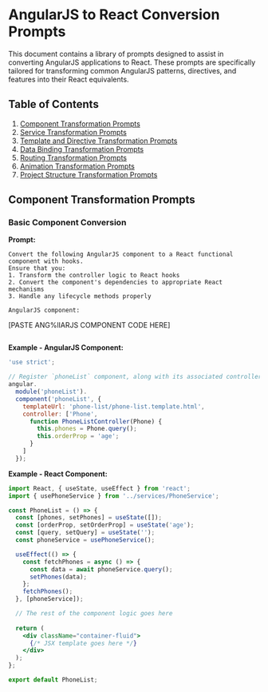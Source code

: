 # AngularJS to React Conversion Prompts

This document contains a library of prompts designed to assist in converting AngularJS applications to React. These prompts are specifically tailored for transforming common AngularJS patterns, directives, and features into their React equivalents.

## Table of Contents

1. [Component Transformation Prompts](#component-transformation-prompts)
2. [Service Transformation Prompts](#service-transformation-prompts)
3. [Template and Directive Transformation Prompts](#template-and-directive-transformation-prompts)
4. [Data Binding Transformation Prompts](#data-binding-transformation-prompts)
5. [Routing Transformation Prompts](#routing-transformation-prompts)
6. [Animation Transformation Prompts](#animation-transformation-prompts)
7. [Project Structure Transformation Prompts](#project-structure-transformation-prompts)

## Component Transformation Prompts

### Basic Component Conversion

**Prompt:**
```
Convert the following AngularJS component to a React functional component with hooks. 
Ensure that you:
1. Transform the controller logic to React hooks
2. Convert the component's dependencies to appropriate React mechanisms
3. Handle any lifecycle methods properly

AngularJS component:
```
[PASTE ANG%lIARJS COMPONENT CODE HERE]
```
```

**Example - AngularJS Component:**
```javascript
'use strict';

// Register `phoneList` component, along with its associated controller and template
angular.
  module('phoneList').
  component('phoneList', {
    templateUrl: 'phone-list/phone-list.template.html',
    controller: ['Phone',
      function PhoneListController(Phone) {
        this.phones = Phone.query();
        this.orderProp = 'age';
      }
    ]
  });
```

**Example - React Component:**
```jsx
import React, { useState, useEffect } from 'react';
import { usePhoneService } from '../services/PhoneService';

const PhoneList = () => {
  const [phones, setPhones] = useState([]);
  const [orderProp, setOrderProp] = useState('age');
  const [query, setQuery] = useState('');
  const phoneService = usePhoneService();

  useEffect(() => {
    const fetchPhones = async () => {
      const data = await phoneService.query();
      setPhones(data);
    };
    fetchPhones();
  }, [phoneService]);

  // The rest of the component logic goes here
  
  return (
    <div className="container-fluid">
      {/* JSX template goes here */}
    </div>
  );
};

export default PhoneList;
```
